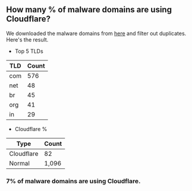 ## How many % of malware domains are using Cloudflare?


We downloaded the malware domains from [here](https://urlhaus.abuse.ch) and filter out duplicates.
Here's the result.


[//]: # (start replacement)


- Top 5 TLDs

| TLD | Count |
| --- | --- |
| com | 576 |
| net | 48 |
| br | 45 |
| org | 41 |
| in | 29 |


- Cloudflare %

| Type | Count |
| --- | --- |
| Cloudflare | 82 |
| Normal | 1,096 |


### 7% of malware domains are using Cloudflare.